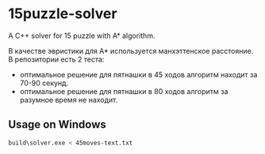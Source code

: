 # 15puzzle-solver
A C++ solver for 15 puzzle with A* algorithm.

В качестве эвристики для A* используется манхэттенское расстояние.
В репозитории есть 2 теста: 
- оптимальное решение для пятнашки в 45 ходов алгоритм находит за 70-90 секунд.
- оптимальное решение для пятнашки в 80 ходов алгоритм за разумное время не находит.

## Usage on Windows
```sh
build\solver.exe < 45moves-text.txt
```
